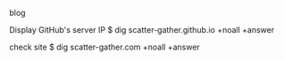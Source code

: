 blog

Display GitHub's server IP
$ dig scatter-gather.github.io +noall +answer

check site 
$ dig scatter-gather.com +noall +answer
